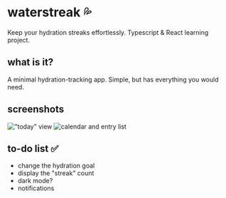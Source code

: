 # waterstreak 💦
Keep your hydration streaks effortlessly. Typescript &amp; React learning project.

## what is it?
A minimal hydration-tracking app. Simple, but has everything you would need.

## screenshots
!["today" view](https://i.imgur.com/aojhgtg.png)
![calendar and entry list](https://i.imgur.com/ROVUIu4.png)

## to-do list ✅
  * change the hydration goal
  * display the "streak" count
  * dark mode?
  * notifications
